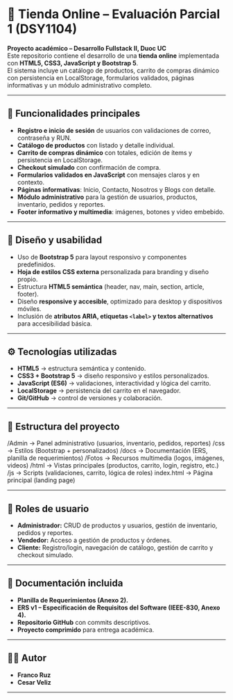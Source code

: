 # 🛒 Tienda Online – Evaluación Parcial 1 (DSY1104)

**Proyecto académico – Desarrollo Fullstack II, Duoc UC**  
Este repositorio contiene el desarrollo de una **tienda online** implementada con **HTML5, CSS3, JavaScript y Bootstrap 5**.  
El sistema incluye un catálogo de productos, carrito de compras dinámico con persistencia en LocalStorage, formularios validados, páginas informativas y un módulo administrativo completo.

---

## 🚀 Funcionalidades principales
- **Registro e inicio de sesión** de usuarios con validaciones de correo, contraseña y RUN.  
- **Catálogo de productos** con listado y detalle individual.  
- **Carrito de compras dinámico** con totales, edición de ítems y persistencia en LocalStorage.  
- **Checkout simulado** con confirmación de compra.  
- **Formularios validados en JavaScript** con mensajes claros y en contexto.  
- **Páginas informativas**: Inicio, Contacto, Nosotros y Blogs con detalle.  
- **Módulo administrativo** para la gestión de usuarios, productos, inventario, pedidos y reportes.  
- **Footer informativo y multimedia**: imágenes, botones y video embebido.  

---

## 🎨 Diseño y usabilidad
- Uso de **Bootstrap 5** para layout responsivo y componentes predefinidos.  
- **Hoja de estilos CSS externa** personalizada para branding y diseño propio.  
- Estructura **HTML5 semántica** (header, nav, main, section, article, footer).  
- Diseño **responsive y accesible**, optimizado para desktop y dispositivos móviles.  
- Inclusión de **atributos ARIA, etiquetas `<label>` y textos alternativos** para accesibilidad básica.  

---

## ⚙️ Tecnologías utilizadas
- **HTML5** → estructura semántica y contenido.  
- **CSS3 + Bootstrap 5** → diseño responsivo y estilos personalizados.  
- **JavaScript (ES6)** → validaciones, interactividad y lógica del carrito.  
- **LocalStorage** → persistencia del carrito en el navegador.  
- **Git/GitHub** → control de versiones y colaboración.  

---

## 📂 Estructura del proyecto
/Admin → Panel administrativo (usuarios, inventario, pedidos, reportes)
/css → Estilos (Bootstrap + personalizados)
/docs → Documentación (ERS, planilla de requerimientos)
/Fotos → Recursos multimedia (logos, imágenes, videos)
/html → Vistas principales (productos, carrito, login, registro, etc.)
/js → Scripts (validaciones, carrito, lógica de roles)
index.html → Página principal (landing page)

---

## 👥 Roles de usuario
- **Administrador:** CRUD de productos y usuarios, gestión de inventario, pedidos y reportes.  
- **Vendedor:** Acceso a gestión de productos y órdenes.  
- **Cliente:** Registro/login, navegación de catálogo, gestión de carrito y checkout simulado.  

---

## 📑 Documentación incluida
- **Planilla de Requerimientos (Anexo 2).**  
- **ERS v1 – Especificación de Requisitos del Software (IEEE-830, Anexo 4).**  
- **Repositorio GitHub** con commits descriptivos.  
- **Proyecto comprimido** para entrega académica.  

---

## 🧑‍💻 Autor
- **Franco Ruz**
- **Cesar Veliz**

---
